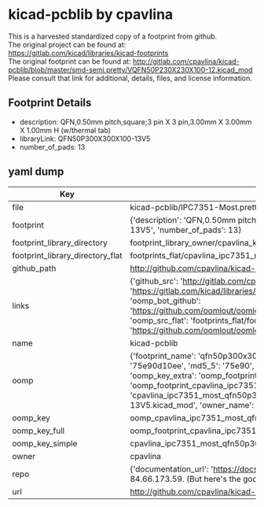 # kicad-pcblib by cpavlina  
This is a harvested standardized copy of a footprint from github.  
The original project can be found at:  
https://gitlab.com/kicad/libraries/kicad-footprints  
The original footprint can be found at:
http://gitlab.com/cpavlina/kicad-pcblib/blob/master/smd-semi.pretty/VQFN50P230X230X100-12.kicad_mod
Please consult that link for additional, details, files, and license information.  
## Footprint Details
* description: QFN,0.50mm pitch,square;3 pin X 3 pin,3.00mm X 3.00mm X 1.00mm H (w/thermal tab)  
* libraryLink: QFN50P300X300X100-13V5  
* number_of_pads: 13  
## yaml dump  
| Key | Value |  
| --- | --- |  
| file | kicad-pcblib/IPC7351-Most.pretty/QFN50P300X300X100-13V5.kicad_mod |  
| footprint | {'description': 'QFN,0.50mm pitch,square;3 pin X 3 pin,3.00mm X 3.00mm X 1.00mm H (w/thermal tab)', 'libraryLink': 'QFN50P300X300X100-13V5', 'number_of_pads': 13} |  
| footprint_library_directory | footprint_library_owner/cpavlina_kicad-pcblib |  
| footprint_library_directory_flat | footprints_flat/cpavlina_ipc7351_most_qfn50p300x300x100_13v5/working |  
| github_path | http://github.com/cpavlina/kicad-pcblib/blob/master/IPC7351-Most.pretty/QFN50P300X300X100-13V5.kicad_mod |  
| links | {'github_src': 'http://gitlab.com/cpavlina/kicad-pcblib/blob/master/smd-semi.pretty/VQFN50P230X230X100-12.kicad_mod', 'github_src_repo': 'https://gitlab.com/kicad/libraries/kicad-footprints', 'oomp_bot': 'footprints/cpavlina_ipc7351_most_qfn50p300x300x100_13v5/working', 'oomp_bot_github': 'https://github.com/oomlout/oomlout_oomp_footprint_bot/tree/main/footprints/cpavlina_ipc7351_most_qfn50p300x300x100_13v5/working', 'oomp_src_flat': 'footprints_flat/footprints_flat/cpavlina_ipc7351_most_qfn50p300x300x100_13v5/working', 'oomp_src_flat_github': 'https://github.com/oomlout/oomlout_oomp_footprint_src/tree/main/footprints_flat/cpavlina_ipc7351_most_qfn50p300x300x100_13v5/working'} |  
| name | kicad-pcblib |  
| oomp | {'footprint_name': 'qfn50p300x300x100_13v5', 'library_name': 'ipc7351_most', 'md5': '75e90d10ee8c2f5d4fbd83a627237fd6', 'md5_10': '75e90d10ee', 'md5_5': '75e90', 'md5_6': '75e90d', 'oomp_key': 'oomp_cpavlina_ipc7351_most_qfn50p300x300x100_13v5', 'oomp_key_extra': 'oomp_footprint_cpavlina_ipc7351_most_qfn50p300x300x100_13v5', 'oomp_key_full': 'oomp_footprint_cpavlina_ipc7351_most_qfn50p300x300x100_13v5_75e90d', 'oomp_key_simple': 'cpavlina_ipc7351_most_qfn50p300x300x100_13v5', 'original_filename': 'kicad-pcblib/IPC7351-Most.pretty/QFN50P300X300X100-13V5.kicad_mod', 'owner_name': 'cpavlina'} |  
| oomp_key | oomp_cpavlina_ipc7351_most_qfn50p300x300x100_13v5 |  
| oomp_key_full | oomp_footprint_cpavlina_ipc7351_most_qfn50p300x300x100_13v5 |  
| oomp_key_simple | cpavlina_ipc7351_most_qfn50p300x300x100_13v5 |  
| owner | cpavlina |  
| repo | {'documentation_url': 'https://docs.github.com/rest/overview/resources-in-the-rest-api#rate-limiting', 'message': "API rate limit exceeded for 84.66.173.59. (But here's the good news: Authenticated requests get a higher rate limit. Check out the documentation for more details.)"} |  
| url | http://github.com/cpavlina/kicad-pcblib |  

